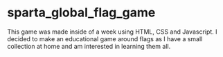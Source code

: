 # sparta_global_flag_game

This game was made inside of a week using HTML, CSS and Javascript.
I decided to make an educational game around flags as I have a small collection at home and am interested in learning them all.
